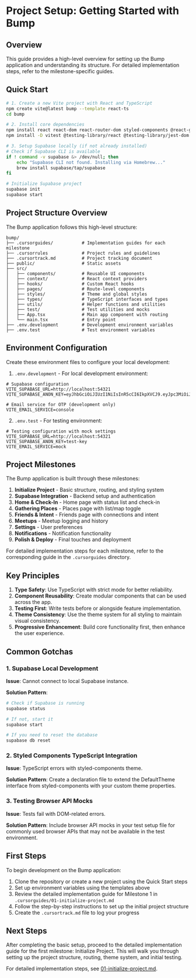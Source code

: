 # Project Setup: Getting Started with Bump

## Overview
This guide provides a high-level overview for setting up the Bump application and understanding its structure. For detailed implementation steps, refer to the milestone-specific guides.

## Quick Start

```bash
# 1. Create a new Vite project with React and TypeScript
npm create vite@latest bump --template react-ts
cd bump

# 2. Install core dependencies
npm install react react-dom react-router-dom styled-components @react-google-maps/api @supabase/supabase-js workbox-window
npm install -D vitest @testing-library/react @testing-library/jest-dom @testing-library/user-event jsdom typescript vite @vitejs/plugin-react vite-plugin-pwa nodemailer

# 3. Setup Supabase locally (if not already installed)
# Check if Supabase CLI is available
if ! command -v supabase &> /dev/null; then
    echo "Supabase CLI not found. Installing via Homebrew..."
    brew install supabase/tap/supabase
fi

# Initialize Supabase project
supabase init
supabase start
```

## Project Structure Overview

The Bump application follows this high-level structure:

```
bump/
├── .cursorguides/           # Implementation guides for each milestone
├── .cursorrules             # Project rules and guidelines
├── .cursortrack.md          # Project tracking document
├── public/                  # Static assets
├── src/
│   ├── components/          # Reusable UI components
│   ├── context/             # React context providers
│   ├── hooks/               # Custom React hooks
│   ├── pages/               # Route-level components
│   ├── styles/              # Theme and global styles
│   ├── types/               # TypeScript interfaces and types
│   ├── utils/               # Helper functions and utilities
│   ├── test/                # Test utilities and mocks
│   ├── App.tsx              # Main app component with routing
│   └── main.tsx             # Entry point
├── .env.development         # Development environment variables
├── .env.test                # Test environment variables
```

## Environment Configuration

Create these environment files to configure your local development:

1. `.env.development` - For local development environment:
```
# Supabase configuration
VITE_SUPABASE_URL=http://localhost:54321
VITE_SUPABASE_ANON_KEY=eyJhbGciOiJIUzI1NiIsInR5cCI6IkpXVCJ9.eyJpc3MiOiJzdXBhYmFzZS1kZW1vIiwicm9sZSI6ImFub24iLCJleHAiOjE5ODM4MTI5OTZ9.CRXP1A7WOeoJeXxjNni43kdQwgnWNReilDMblYTn_I0

# Email service for OTP (development only)
VITE_EMAIL_SERVICE=console
```

2. `.env.test` - For testing environment:
```
# Testing configuration with mock settings
VITE_SUPABASE_URL=http://localhost:54321
VITE_SUPABASE_ANON_KEY=test-key
VITE_EMAIL_SERVICE=mock
```

## Project Milestones

The Bump application is built through these milestones:

1. **Initialize Project** - Basic structure, routing, and styling system
2. **Supabase Integration** - Backend setup and authentication
3. **Home & Check-In** - Home page with status list and check-in
4. **Gathering Places** - Places page with list/map toggle
5. **Friends & Intent** - Friends page with connections and intent
6. **Meetups** - Meetup logging and history
7. **Settings** - User preferences
8. **Notifications** - Notification functionality
9. **Polish & Deploy** - Final touches and deployment

For detailed implementation steps for each milestone, refer to the corresponding guide in the `.cursorguides` directory.

## Key Principles

1. **Type Safety**: Use TypeScript with strict mode for better reliability.
2. **Component Reusability**: Create modular components that can be used across the app.
3. **Testing First**: Write tests before or alongside feature implementation.
4. **Theme Consistency**: Use the theme system for all styling to maintain visual consistency.
5. **Progressive Enhancement**: Build core functionality first, then enhance the user experience.

## Common Gotchas

### 1. Supabase Local Development

**Issue**: Cannot connect to local Supabase instance.

**Solution Pattern**:
```bash
# Check if Supabase is running
supabase status

# If not, start it
supabase start

# If you need to reset the database
supabase db reset
```

### 2. Styled Components TypeScript Integration

**Issue**: TypeScript errors with styled-components theme.

**Solution Pattern**:
Create a declaration file to extend the DefaultTheme interface from styled-components with your custom theme properties.

### 3. Testing Browser API Mocks

**Issue**: Tests fail with DOM-related errors.

**Solution Pattern**:
Include browser API mocks in your test setup file for commonly used browser APIs that may not be available in the test environment.

## First Steps

To begin development on the Bump application:

1. Clone the repository or create a new project using the Quick Start steps
2. Set up environment variables using the templates above
3. Review the detailed implementation guide for Milestone 1 in `.cursorguides/01-initialize-project.md`
4. Follow the step-by-step instructions to set up the initial project structure
5. Create the `.cursortrack.md` file to log your progress

## Next Steps

After completing the basic setup, proceed to the detailed implementation guide for the first milestone: Initialize Project. This will walk you through setting up the project structure, routing, theme system, and initial testing.

For detailed implementation steps, see [01-initialize-project.md](./01-initialize-project.md). 
